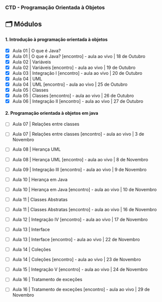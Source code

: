 ### CTD - Programação Orientada à Objetos
## 🗂 Módulos

#### 1. Introdução à programação orientada à objetos
- [x] Aula 01 | O que é Java?
- [x] Aula 01 | O que é Java? [encontro] - aula ao vivo | 18 de Outubro
- [x] Aula 02 | Variáveis
- [x] Aula 02 | Variáveis [encontro] - aula ao vivo | 19 de Outubro
- [x] Aula 03 | Integração I [encontro] - aula ao vivo | 20 de Outubro
- [x] Aula 04 | UML
- [x] Aula 04 | UML [encontro] - aula ao vivo | 25 de Outubro
- [x] Aula 05 | Classes
- [x] Aula 05 | Classes [encontro] - aula ao vivo | 26 de Outubro
- [x] Aula 06 | Integração II [encontro] - aula ao vivo | 27 de Outubro

#### 2. Programação orientada à objetos em java
- [ ] Aula 07 | Relações entre classes
- [ ] Aula 07 | Relações entre classes [encontro] - aula ao vivo | 3 de Novembro
- [ ] Aula 08 | Herança UML
- [ ] Aula 08 | Herança UML [encontro] - aula ao vivo | 8 de Novembro
- [ ] Aula 09 | Integração III [encontro] - aula ao vivo | 9 de Novembro
- [ ] Aula 10 | Herança em Java
- [ ] Aula 10 | Herança em Java [encontro] - aula ao vivo | 10 de Novembro
- [ ] Aula 11 | Classes Abstratas 
- [ ] Aula 11 | Classes Abstratas [encontro] - aula ao vivo | 16 de Novembro 
- [ ] Aula 12 | Integração IV [encontro] - aula ao vivo | 17 de Novembro
- [ ] Aula 13 | Interface
- [ ] Aula 13 | Interface [encontro] - aula ao vivo | 22 de Novembro
- [ ] Aula 14 | Coleções
- [ ] Aula 14 | Coleções [encontro] - aula ao vivo | 23 de Novembro
- [ ] Aula 15 | Integração V [encontro] - aula ao vivo | 24 de Novembro
- [ ] Aula 16 | Tratamento de exceções 
- [ ] Aula 16 | Tratamento de exceções [encontro] - aula ao vivo | 29 de Novembro

